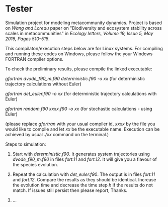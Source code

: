 # Tester
Simulation project for modeling metacommunity dynamics. Project is based on *Wang and Loreau* paper on "Biodiversity and ecosystem stability across scales in metacommunities" in *Ecology letters, Volume 19, Issue 5, May 2016, Pages 510–518*.

This compilaton/execution steps below are for Linux systems. For compiling and running these codes on Windows, please follow the your Windows FORTRAN compiler options.

To check the preliminary results, please compile the linked executable:

*gfortran dvode_f90_m.f90 deterministic.f90 -o xx* (for deterministic trajectory calculations without Euler)

*gfortran det_euler.f90 -o xx* (for deterministic trajectory calculations with Euler)

*gfortran random.f90 xxxx.f90 -o xx* (for stochastic calculations - using Euler)

(please replace *gfortran* with your usual compiler id, *xxxx* by the file you would like to compile and let *xx* be the executable name. Execution can be achieved by usual *./xx* command on the terminal.)

Steps to simulation:

1) Start with *deterministic.f90*. It generates system trajectories using *dvode_f90_m.f90* in files *fort.11* and *fort.12*. It will give you a flavour of the species evolution.

2) Repeat the calculation with *det_euler.f90*. The output is in files *fort.11* and *fort.12*. Compare the results as they should be identical. Increase the evolution time and decrease the time step *h* if the results do not match. If issues still persist then please report, Thanks.

3) ...
